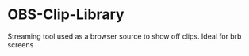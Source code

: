 # OBS-Clip-Library
Streaming tool used as a browser source to show off clips. Ideal for brb screens
